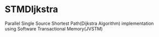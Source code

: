 STMDIjkstra
===========

Parallel Single Source Shortest Path(Dijkstra Algorithm) implementation using Software Transactional Memory(JVSTM)

